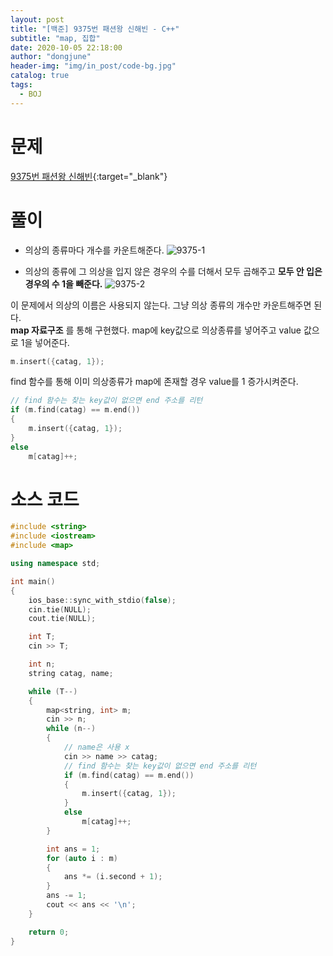 ```yaml
---
layout: post
title: "[백준] 9375번 패션왕 신해빈 - C++"
subtitle: "map, 집합"
date: 2020-10-05 22:18:00
author: "dongjune"
header-img: "img/in_post/code-bg.jpg"
catalog: true
tags:
  - BOJ
---
```


# 문제

[9375번 패션왕 신해빈](https://www.acmicpc.net/problem/9375){:target="_blank"}

# 풀이

- 의상의 종류마다 개수를 카운트해준다.
  ![9375-1](https://user-images.githubusercontent.com/53213397/117606755-85533b80-b195-11eb-96cb-7babe14ea25d.png)


- 의상의 종류에 그 의상을 입지 않은 경우의 수를 더해서 모두 곱해주고 **모두 안 입은 경우의 수 1을 빼준다.**
  ![9375-2](https://user-images.githubusercontent.com/53213397/117606761-884e2c00-b195-11eb-8a5f-5933baa806e2.png)

이 문제에서 의상의 이름은 사용되지 않는다. 그냥 의상 종류의 개수만 카운트해주면 된다.  
**map 자료구조** 를 통해 구현했다. map에 key값으로 의상종류를 넣어주고 value 값으로 1을 넣어준다.

```c++
m.insert({catag, 1});
```

find 함수를 통해 이미 의상종류가 map에 존재할 경우 value를 1 증가시켜준다.

```c++
// find 함수는 찾는 key값이 없으면 end 주소를 리턴
if (m.find(catag) == m.end())
{
    m.insert({catag, 1});
}
else
    m[catag]++;
```

# 소스 코드

```c++
#include <string>
#include <iostream>
#include <map>

using namespace std;

int main()
{
    ios_base::sync_with_stdio(false);
    cin.tie(NULL);
    cout.tie(NULL);

    int T;
    cin >> T;

    int n;
    string catag, name;

    while (T--)
    {
        map<string, int> m;
        cin >> n;
        while (n--)
        {
            // name은 사용 x
            cin >> name >> catag;
            // find 함수는 찾는 key값이 없으면 end 주소를 리턴
            if (m.find(catag) == m.end())
            {
                m.insert({catag, 1});
            }
            else
                m[catag]++;
        }

        int ans = 1;
        for (auto i : m)
        {
            ans *= (i.second + 1);
        }
        ans -= 1;
        cout << ans << '\n';
    }

    return 0;
}
```
